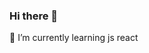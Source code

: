### Hi there 👋
🌱 I’m currently learning js react
<!--
**Leenhazaimeh/Leenhazaimeh** is a ✨ _special_ ✨ repository because its `README.md` (this file) appears on your GitHub profile.

Here are some ideas to get you started:

- 🔭 I’m currently working on 401 level in ASAC ...
- 🌱 I’m currently learning js react ...
- 👯 I’m looking to collaborate on python ...
- 🤔 I’m looking for help with  ...
- 💬 Ask me about ...
- 📫 How to reach me: ...
- 😄 Pronouns: ...
- ⚡ Fun fact: ...
-->
